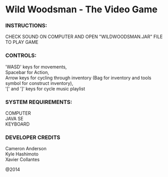 # Wild Woodsman - The Video Game


### INSTRUCTIONS: 
CHECK SOUND ON COMPUTER AND OPEN "WILDWOODSMAN.JAR" FILE TO PLAY GAME<br/>

### CONTROLS: 
'WASD' keys for movements,<br/>
Spacebar for Action,<br/>
Arrow keys for cycling through inventory (Bag for inventory and tools symbol for construct inventory),<br/> 
'[' and ']' keys for cycle music playlist <br/>

### SYSTEM REQUIREMENTS:
COMPUTER<br/>
JAVA SE<br/>
KEYBOARD<br/>



### DEVELOPER CREDITS
Cameron Anderson<br/>
Kyle Hashimoto<br/>
Xavier Collantes<br/>

@2014
